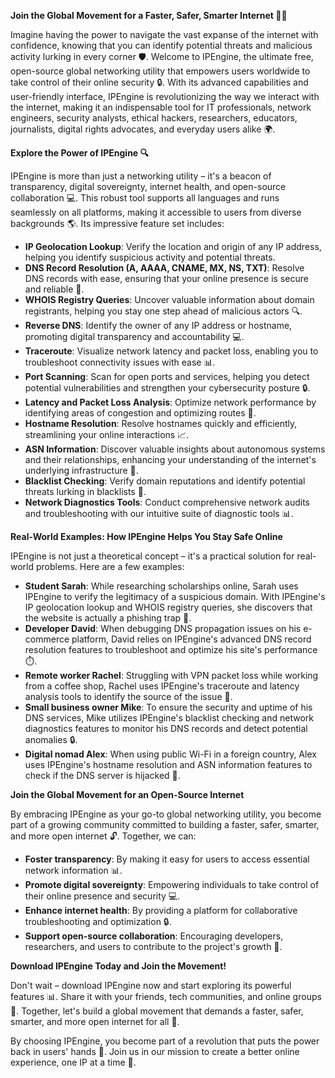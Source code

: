 **Join the Global Movement for a Faster, Safer, Smarter Internet 🚀🌐**

Imagine having the power to navigate the vast expanse of the internet with confidence, knowing that you can identify potential threats and malicious activity lurking in every corner 🛡️. Welcome to IPEngine, the ultimate free, open-source global networking utility that empowers users worldwide to take control of their online security 🔒. With its advanced capabilities and user-friendly interface, IPEngine is revolutionizing the way we interact with the internet, making it an indispensable tool for IT professionals, network engineers, security analysts, ethical hackers, researchers, educators, journalists, digital rights advocates, and everyday users alike 🌍.

**Explore the Power of IPEngine 🔍**

IPEngine is more than just a networking utility – it's a beacon of transparency, digital sovereignty, internet health, and open-source collaboration 💻. This robust tool supports all languages and runs seamlessly on all platforms, making it accessible to users from diverse backgrounds 🌎. Its impressive feature set includes:

*   **IP Geolocation Lookup**: Verify the location and origin of any IP address, helping you identify suspicious activity and potential threats.
*   **DNS Record Resolution (A, AAAA, CNAME, MX, NS, TXT)**: Resolve DNS records with ease, ensuring that your online presence is secure and reliable 📡.
*   **WHOIS Registry Queries**: Uncover valuable information about domain registrants, helping you stay one step ahead of malicious actors 🔍.
*   **Reverse DNS**: Identify the owner of any IP address or hostname, promoting digital transparency and accountability 💻.
*   **Traceroute**: Visualize network latency and packet loss, enabling you to troubleshoot connectivity issues with ease 📊.
*   **Port Scanning**: Scan for open ports and services, helping you detect potential vulnerabilities and strengthen your cybersecurity posture 🔒.
*   **Latency and Packet Loss Analysis**: Optimize network performance by identifying areas of congestion and optimizing routes 🚀.
*   **Hostname Resolution**: Resolve hostnames quickly and efficiently, streamlining your online interactions 📈.
*   **ASN Information**: Discover valuable insights about autonomous systems and their relationships, enhancing your understanding of the internet's underlying infrastructure 🔎.
*   **Blacklist Checking**: Verify domain reputations and identify potential threats lurking in blacklists 🚫.
*   **Network Diagnostics Tools**: Conduct comprehensive network audits and troubleshooting with our intuitive suite of diagnostic tools 📊.

**Real-World Examples: How IPEngine Helps You Stay Safe Online**

IPEngine is not just a theoretical concept – it's a practical solution for real-world problems. Here are a few examples:

*   **Student Sarah**: While researching scholarships online, Sarah uses IPEngine to verify the legitimacy of a suspicious domain. With IPEngine's IP geolocation lookup and WHOIS registry queries, she discovers that the website is actually a phishing trap 🚨.
*   **Developer David**: When debugging DNS propagation issues on his e-commerce platform, David relies on IPEngine's advanced DNS record resolution features to troubleshoot and optimize his site's performance ⏱️.
*   **Remote worker Rachel**: Struggling with VPN packet loss while working from a coffee shop, Rachel uses IPEngine's traceroute and latency analysis tools to identify the source of the issue 🚀.
*   **Small business owner Mike**: To ensure the security and uptime of his DNS services, Mike utilizes IPEngine's blacklist checking and network diagnostics features to monitor his DNS records and detect potential anomalies 🔒.
*   **Digital nomad Alex**: When using public Wi-Fi in a foreign country, Alex uses IPEngine's hostname resolution and ASN information features to check if the DNS server is hijacked 🚨.

**Join the Global Movement for an Open-Source Internet**

By embracing IPEngine as your go-to global networking utility, you become part of a growing community committed to building a faster, safer, smarter, and more open internet 🔓. Together, we can:

*   **Foster transparency**: By making it easy for users to access essential network information 📊.
*   **Promote digital sovereignty**: Empowering individuals to take control of their online presence and security 💻.
*   **Enhance internet health**: By providing a platform for collaborative troubleshooting and optimization 🔒.
*   **Support open-source collaboration**: Encouraging developers, researchers, and users to contribute to the project's growth 🚀.

**Download IPEngine Today and Join the Movement!**

Don't wait – download IPEngine now and start exploring its powerful features 📊. Share it with your friends, tech communities, and online groups 🤝. Together, let's build a global movement that demands a faster, safer, smarter, and more open internet for all 🔑.

By choosing IPEngine, you become part of a revolution that puts the power back in users' hands 💪. Join us in our mission to create a better online experience, one IP at a time 🚀.